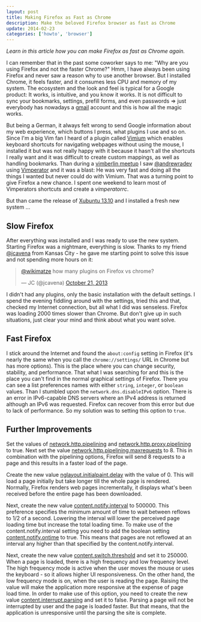 ```yaml
---
layout: post
title: Making Firefox as Fast as Chrome
description: Make the beloved Firefox browser as fast as Chrome
update: 2014-02-23
categories: ['howto', 'browser']
---
```


*Learn in this article how you can make Firefox as fast as Chrome again.*

I can remember that in the past some coworker says to me: "Why are you using Firefox and not the faster Chrome?" Hmm, I have always been using Firefox and never saw a reason why to use another browser. But I installed Chrome, it feels faster, and it consumes less CPU and memory of my system. The ecosystem and the look and feel is typical for a Google product: It works, is intuitive, and you know it works. It is not difficult to sync your bookmarks, settings, prefill forms, and even passwords => just everybody has nowadays a [gmail](https://mail.google.com) account and this is how all the magic works.


But being a German, it always felt wrong to send Google information about my web experience, which buttons I press, what plugins I use and so on. Since I'm a big Vim fan I heard of a plugin called [Vimium](https://chrome.google.com/webstore/detail/vimium/dbepggeogbaibhgnhhndojpepiihcmeb?hl=en) which enables keyboard shortcuts for navigating webpages without using the mouse, I installed it but was not really happy with it because it hasn't all the shortcuts I really want and it was difficult to create custom mappings, as well as handling bookmarks. Than during a [vimberlin meetup](http://vimberlin.de/) I saw [@andrewradev](https://twitter.com/andrewradev) using [Vimperator](http://www.vimperator.org/vimperator) and it was a blast: He was very fast and doing all the things I wanted but never could do with Vimium. That was a turning point to give Firefox a new chance. I spent one weekend to learn most of Vimperators shortcuts and create a *vimperatorrc*.


But than came the release of [Xubuntu 13.10](http://xubuntu.org/news/saucy-salamander-final/) and I installed a fresh new system ...


## Slow Firefox

After everything was installed and I was ready to use the new system. Starting Firefox was a nightmare, everything is slow. Thanks to my friend [@jcavena](https://twitter.com/jcavena) from Kansas City - he gave me starting point to solve this issue and not spending more hours on it:


<blockquote class="twitter-tweet"><p><a href="https://twitter.com/wikimatze">@wikimatze</a> how many plugins on Firefox vs chrome?</p>&mdash; JC (@jcavena) <a href="https://twitter.com/jcavena/statuses/392387457745821696">October 21, 2013</a></blockquote>
<script async src="//platform.twitter.com/widgets.js" charset="utf-8"></script>


I didn't had any plugins, only the basic installation with the default settings. I spend the evening fiddling around with the settings, tried this and that, checked my Internet connection, but all what I did was senseless. Firefox was loading 2000 times slower than Chrome. But don't give up in such situations, just clear your mind and think about what you want solve.


## Fast Firefox

I stick around the Internet and found the `about:config` setting in Firefox (it's nearly the same when you call the `chrome://settings/` URL in Chrome but has more options). This is the place where you can change security, stability, and performance. That what I was searching for and this is the place you can't find in the normal graphical settings of Firefox. There you can see a list preferences names with either `string`, `integer`, or `boolean` values. Than I stumbled upon the `network.dns.disableIPv6` option. There is an error in IPv6-capable DNS servers where an IPv4 address is returned although an IPv6 was requested. Firefox can recover from this error but due to lack of performance. So my solution was to setting this option to `true`.


## Further Improvements

Set the values of [network.http.pipelining](http://kb.mozillazine.org/Network.http.pipelining) and [network.http.proxy.pipelining](http://kb.mozillazine.org/Network.http.proxy.pipelining) to true.  Next set the value [network.http.pipelining.maxrequests](http://kb.mozillazine.org/Network.http.pipelining.maxrequests) to 8. This in combination with the pipelining options, Firefox will send 8 requests to a page and this results in a faster load of the page.


Create the new value [nglayout.initialpaint.delay](http://kb.mozillazine.org/Nglayout.initialpaint.delay) with the value of 0. This will load a page initially but take longer till the whole page is rendered. Normally, Firefox renders web pages incrementally, it displays what's been received before the entire page has been downloaded.


Next, create the new value [content.notify.interval](http://kb.mozillazine.org/Content.notify.interval) to 500000. This preference specifies the minimum amount of time to wait between reflows to 1/2 of a second. Lowering the interval will lower the perceived page loading time but increase the total loading time. To make use of the content.notify.interval setting you need to add the boolean setting [content.notify.ontime](http://kb.mozillazine.org/Content.notify.ontimer) to true. This means that pages are not reflowed at an interval any higher than that specified by the content.notify.interval.


Next, create the new value [content.switch.threshold](http://kb.mozillazine.org/Content.switch.threshold) and set it to 250000. When a page is loaded, there is a high frequency and low frequency level. The high frequency mode is active when the user moves the mouse or uses the keyboard - so it allows higher UI responsiveness. On the other hand, the low frequency mode is on, when the user is reading the page. Raising the value will make the application more responsive at the expense of page load time.  In order to make use of this option, you need to create the new value [content.interrupt.parsing](http://kb.mozillazine.org/Content.interrupt.parsing) and set it to false. Parsing a page will not be interrupted by user and the page is loaded faster. But that means, that the application is unresponsive until the parsing the site is complete.

